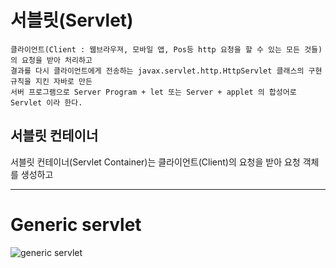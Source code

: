 # 서블릿(Servlet)
```
클라이언트(Client : 웹브라우져, 모바일 앱, Pos등 http 요청을 할 수 있는 모든 것들)의 요청을 받아 처리하고 
결과를 다시 클라이언트에게 전송하는 javax.servlet.http.HttpServlet 클래스의 구현 규칙을 지킨 자바로 만든
서버 프로그램으로 Server Program + let 또는 Server + applet 의 합성어로 Servlet 이라 한다.
```

## 서블릿 컨테이너
서블릿 컨테이너(Servlet Container)는 클라이언트(Client)의 요청을 받아 요청 객체를 생성하고 

---




# Generic servlet


![generic servlet](https://t1.daumcdn.net/cfile/tistory/2439C34F57EA451837)
